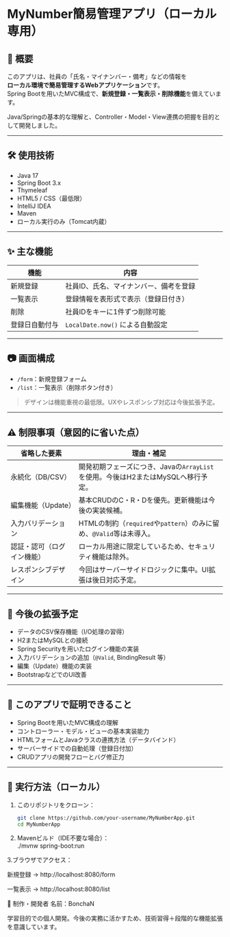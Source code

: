 # MyNumber簡易管理アプリ（ローカル専用）

## 📌 概要

このアプリは、社員の「氏名・マイナンバー・備考」などの情報を  
**ローカル環境で簡易管理するWebアプリケーション**です。  
Spring Bootを用いたMVC構成で、**新規登録・一覧表示・削除機能**を備えています。

Java/Springの基本的な理解と、Controller・Model・View連携の把握を目的として開発しました。

---

## 🛠️ 使用技術

- Java 17
- Spring Boot 3.x
- Thymeleaf
- HTML5 / CSS（最低限）
- IntelliJ IDEA
- Maven
- ローカル実行のみ（Tomcat内蔵）

---

## ✨ 主な機能

| 機能 | 内容 |
|------|------|
| 新規登録 | 社員ID、氏名、マイナンバー、備考を登録 |
| 一覧表示 | 登録情報を表形式で表示（登録日付き） |
| 削除 | 社員IDをキーに1件ずつ削除可能 |
| 登録日自動付与 | `LocalDate.now()` による自動設定 |

---

## 📷 画面構成

- `/form`：新規登録フォーム  
- `/list`：一覧表示（削除ボタン付き）

> デザインは機能重視の最低限。UXやレスポンシブ対応は今後拡張予定。

---

## ⚠️ 制限事項（意図的に省いた点）

| 省略した要素 | 理由・補足 |
|---------------|------------|
| 永続化（DB/CSV） | 開発初期フェーズにつき、Javaの`ArrayList`を使用。今後はH2またはMySQLへ移行予定。 |
| 編集機能（Update） | 基本CRUDのC・R・Dを優先。更新機能は今後の実装候補。 |
| 入力バリデーション | HTMLの制約（`required`や`pattern`）のみに留め、`@Valid`等は未導入。 |
| 認証・認可（ログイン機能） | ローカル用途に限定しているため、セキュリティ機能は除外。 |
| レスポンシブデザイン | 今回はサーバーサイドロジックに集中。UI拡張は後日対応予定。 |

---

## 🎯 今後の拡張予定

- データのCSV保存機能（I/O処理の習得）
- H2またはMySQLとの接続
- Spring Securityを用いたログイン機能の実装
- 入力バリデーションの追加（`@Valid`, BindingResult 等）
- 編集（Update）機能の実装
- BootstrapなどでのUI改善

---

## 🧠 このアプリで証明できること

- Spring Bootを用いたMVC構成の理解
- コントローラー・モデル・ビューの基本実装能力
- HTMLフォームとJavaクラスの連携方法（データバインド）
- サーバーサイドでの自動処理（登録日付加）
- CRUDアプリの開発フローとバグ修正力

---

## 🚀 実行方法（ローカル）

1. このリポジトリをクローン：
   ```bash
   git clone https://github.com/your-username/MyNumberApp.git
   cd MyNumberApp

2. Mavenビルド（IDE不要な場合）：   
./mvnw spring-boot:run

3.ブラウザでアクセス：

新規登録 → http://localhost:8080/form

一覧表示 → http://localhost:8080/list

👤 制作・開発者
名前：BonchaN

学習目的での個人開発。今後の実務に活かすため、技術習得＋段階的な機能拡張を意識しています。
